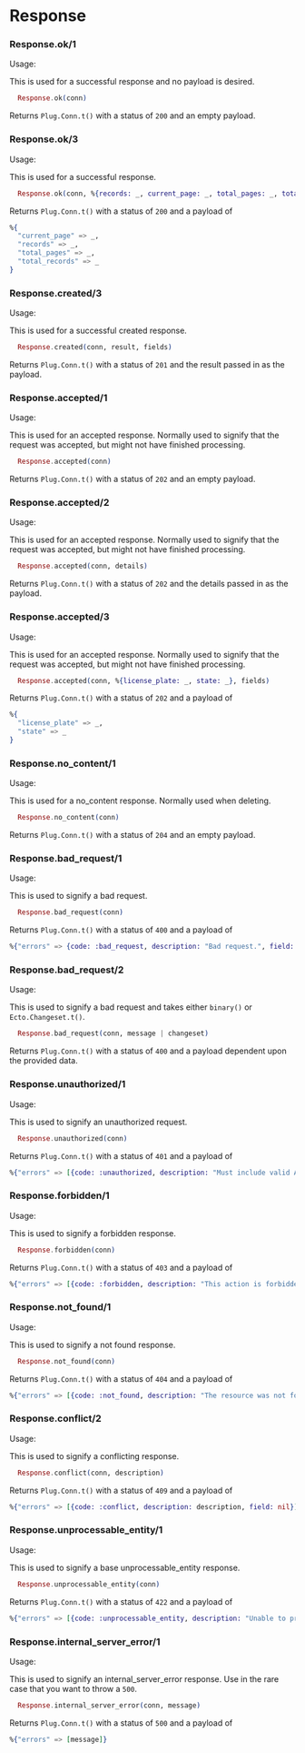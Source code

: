 # Response

### Response.ok/1

Usage:

This is used for a successful response and no payload is desired.

```elixir
  Response.ok(conn)
```

Returns `Plug.Conn.t()` with a status of `200` and an empty payload.

### Response.ok/3

Usage:

This is used for a successful response.

```elixir
  Response.ok(conn, %{records: _, current_page: _, total_pages: _, total_records: _}, fields)
```

Returns `Plug.Conn.t()` with a status of `200` and a payload of

```elixir
%{
  "current_page" => _,
  "records" => _,
  "total_pages" => _,
  "total_records" => _
}
```

### Response.created/3

Usage:

This is used for a successful created response.

```elixir
  Response.created(conn, result, fields)
```

Returns `Plug.Conn.t()` with a status of `201` and the result passed in as the payload.

### Response.accepted/1

Usage:

This is used for an accepted response. Normally used to signify that the request was accepted, but might not have finished processing.

```elixir
  Response.accepted(conn)
```

Returns `Plug.Conn.t()` with a status of `202` and an empty payload.

### Response.accepted/2

Usage:

This is used for an accepted response. Normally used to signify that the request was accepted, but might not have finished processing.

```elixir
  Response.accepted(conn, details)
```

Returns `Plug.Conn.t()` with a status of `202` and the details passed in as the payload.

### Response.accepted/3

Usage:

This is used for an accepted response. Normally used to signify that the request was accepted, but might not have finished processing.

```elixir
  Response.accepted(conn, %{license_plate: _, state: _}, fields)
```

Returns `Plug.Conn.t()` with a status of `202` and a payload of

```elixir
%{
  "license_plate" => _,
  "state" => _
}
```

### Response.no_content/1

Usage:

This is used for a no_content response. Normally used when deleting.

```elixir
  Response.no_content(conn)
```

Returns `Plug.Conn.t()` with a status of `204` and an empty payload.

### Response.bad_request/1

Usage:

This is used to signify a bad request.

```elixir
  Response.bad_request(conn)
```

Returns `Plug.Conn.t()` with a status of `400` and a payload of

```elixir
%{"errors" => {code: :bad_request, description: "Bad request.", field: nil}
```

### Response.bad_request/2

Usage:

This is used to signify a bad request and takes either `binary()` or `Ecto.Changeset.t()`.

```elixir
  Response.bad_request(conn, message | changeset)
```

Returns `Plug.Conn.t()` with a status of `400` and a payload dependent upon the provided data.

### Response.unauthorized/1

Usage:

This is used to signify an unauthorized request.

```elixir
  Response.unauthorized(conn)
```

Returns `Plug.Conn.t()` with a status of `401` and a payload of

```elixir
%{"errors" => [{code: :unauthorized, description: "Must include valid Authorization credentials", field: nil}]}
```

### Response.forbidden/1

Usage:

This is used to signify a forbidden response.

```elixir
  Response.forbidden(conn)
```

Returns `Plug.Conn.t()` with a status of `403` and a payload of

```elixir
%{"errors" => [{code: :forbidden, description: "This action is forbidden.", field: nil}]}
```

### Response.not_found/1

Usage:

This is used to signify a not found response.

```elixir
  Response.not_found(conn)
```

Returns `Plug.Conn.t()` with a status of `404` and a payload of

```elixir
%{"errors" => [{code: :not_found, description: "The resource was not found.", field: nil}]}
```

### Response.conflict/2

Usage:

This is used to signify a conflicting response.

```elixir
  Response.conflict(conn, description)
```

Returns `Plug.Conn.t()` with a status of `409` and a payload of

```elixir
%{"errors" => [{code: :conflict, description: description, field: nil}]}
```

### Response.unprocessable_entity/1

Usage:

This is used to signify a base unprocessable_entity response.

```elixir
  Response.unprocessable_entity(conn)
```

Returns `Plug.Conn.t()` with a status of `422` and a payload of

```elixir
%{"errors" => [{code: :unprocessable_entity, description: "Unable to process change.", field: nil}]}
```

### Response.internal_server_error/1

Usage:

This is used to signify an internal_server_error response. Use in the rare case that you want to throw a `500`.

```elixir
  Response.internal_server_error(conn, message)
```

Returns `Plug.Conn.t()` with a status of `500` and a payload of

```elixir
%{"errors" => [message]}
```
